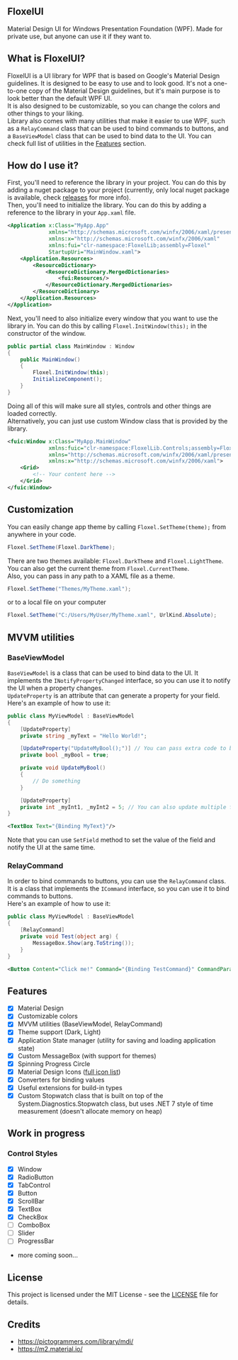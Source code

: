 ## FloxelUI
Material Design UI for Windows Presentation Foundation (WPF). Made for private use, but anyone can use it if they want to.

## What is FloxelUI?
FloxelUI is a UI library for WPF that is based on Google's Material Design guidelines. It is designed to be easy to use and to look good. It's not a one-to-one copy of the Material Design guidelines, but it's main purpose is to look better than the default WPF UI.  
It is also designed to be customizable, so you can change the colors and other things to your liking.  
Library also comes with many utilities that make it easier to use WPF, such as a `RelayCommand` class that can be used to bind commands to buttons, and a `BaseViewModel` class that can be used to bind data to the UI. You can check full list of utilities in the [Features](#features) section.

## How do I use it?
First, you'll need to reference the library in your project. You can do this by adding a nuget package to your project (currently, only local nuget package is available, check [releases](https://github.com/prevter/floxelui/releases) for more info).    
Then, you'll need to initialize the library. You can do this by adding a reference to the library in your `App.xaml` file.
```xml
<Application x:Class="MyApp.App"
             xmlns="http://schemas.microsoft.com/winfx/2006/xaml/presentation"
             xmlns:x="http://schemas.microsoft.com/winfx/2006/xaml"
             xmlns:fui="clr-namespace:FloxelLib;assembly=Floxel"
             StartupUri="MainWindow.xaml">
    <Application.Resources>
        <ResourceDictionary>
            <ResourceDictionary.MergedDictionaries>
                <fui:Resources/>
            </ResourceDictionary.MergedDictionaries>
        </ResourceDictionary>
    </Application.Resources>
</Application>
```
Next, you'll need to also initialize every window that you want to use the library in. You can do this by calling `Floxel.InitWindow(this);` in the constructor of the window.
```csharp
public partial class MainWindow : Window
{
	public MainWindow()
	{
		Floxel.InitWindow(this);
		InitializeComponent();
	}
}
```
Doing all of this will make sure all styles, controls and other things are loaded correctly.  
Alternatively, you can just use custom Window class that is provided by the library.  
```xml
<fuic:Window x:Class="MyApp.MainWindow"
             xmlns:fuic="clr-namespace:FloxelLib.Controls;assembly=Floxel"
             xmlns="http://schemas.microsoft.com/winfx/2006/xaml/presentation"
             xmlns:x="http://schemas.microsoft.com/winfx/2006/xaml">
    <Grid>
        <!-- Your content here -->
    </Grid>
</fuic:Window>
```

## Customization
You can easily change app theme by calling `Floxel.SetTheme(theme);` from anywhere in your code.  
```csharp
Floxel.SetTheme(Floxel.DarkTheme);
```
There are two themes available: `Floxel.DarkTheme` and `Floxel.LightTheme`.  
You can also get the current theme from `Floxel.CurrentTheme`.  
Also, you can pass in any path to a XAML file as a theme.  
```csharp
Floxel.SetTheme("Themes/MyTheme.xaml");
```
or to a local file on your computer
```csharp
Floxel.SetTheme("C:/Users/MyUser/MyTheme.xaml", UrlKind.Absolute);
```


## MVVM utilities
### BaseViewModel
`BaseViewModel` is a class that can be used to bind data to the UI. It implements the `INotifyPropertyChanged` interface, so you can use it to notify the UI when a property changes.  
`UpdateProperty` is an attribute that can generate a property for your field.
Here's an example of how to use it:
```csharp
public class MyViewModel : BaseViewModel
{
    [UpdateProperty]
    private string _myText = "Hello World!";

    [UpdateProperty("UpdateMyBool();")] // You can pass extra code to be executed when the property changes
    private bool _myBool = true;

    private void UpdateMyBool() 
    {
        // Do something
    }

    [UpdateProperty]
    private int _myInt1, _myInt2 = 5; // You can also update multiple fields at once
}
```
```xml
<TextBox Text="{Binding MyText}"/>
```
Note that you can use `SetField` method to set the value of the field and notify the UI at the same time.

### RelayCommand
In order to bind commands to buttons, you can use the `RelayCommand` class. It is a class that implements the `ICommand` interface, so you can use it to bind commands to buttons.  
Here's an example of how to use it:
```csharp
public class MyViewModel : BaseViewModel
{
    [RelayCommand]
    private void Test(object arg) {
        MessageBox.Show(arg.ToString());
    }
}
```
```xml
<Button Content="Click me!" Command="{Binding TestCommand}" CommandParameter="Hello World!"/>
```

## Features
- [x] Material Design
- [x] Customizable colors
- [x] MVVM utilities (BaseViewModel, RelayCommand)
- [x] Theme support (Dark, Light)
- [x] Application State manager (utility for saving and loading application state)
- [x] Custom MessageBox (with support for themes)
- [x] Spinning Progress Circle
- [x] Material Design Icons ([full icon list](https://pictogrammers.com/library/mdi/))
- [x] Converters for binding values
- [x] Useful extensions for build-in types
- [x] Custom Stopwatch class that is built on top of the System.Diagnostics.Stopwatch class, but uses .NET 7 style of time measurement (doesn't allocate memory on heap)

## Work in progress
### Control Styles
- [x] Window
- [x] RadioButton
- [x] TabControl
- [x] Button 
- [x] ScrollBar
- [x] TextBox
- [x] CheckBox
- [ ] ComboBox
- [ ] Slider
- [ ] ProgressBar
- more coming soon...

## License
This project is licensed under the MIT License - see the [LICENSE](LICENSE.md) file for details.

## Credits
- https://pictogrammers.com/library/mdi/
- https://m2.material.io/